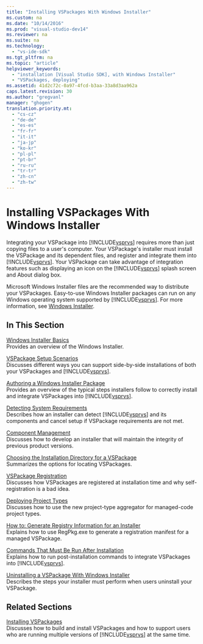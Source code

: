 ```yaml
---
title: "Installing VSPackages With Windows Installer"
ms.custom: na
ms.date: "10/14/2016"
ms.prod: "visual-studio-dev14"
ms.reviewer: na
ms.suite: na
ms.technology: 
  - "vs-ide-sdk"
ms.tgt_pltfrm: na
ms.topic: "article"
helpviewer_keywords: 
  - "installation [Visual Studio SDK], with Windows Installer"
  - "VSPackages, deploying"
ms.assetid: 41d2c72c-0a97-4fcd-b3aa-33a8d3aa962a
caps.latest.revision: 30
ms.author: "gregvanl"
manager: "ghogen"
translation.priority.mt: 
  - "cs-cz"
  - "de-de"
  - "es-es"
  - "fr-fr"
  - "it-it"
  - "ja-jp"
  - "ko-kr"
  - "pl-pl"
  - "pt-br"
  - "ru-ru"
  - "tr-tr"
  - "zh-cn"
  - "zh-tw"
---
```

# Installing VSPackages With Windows Installer
Integrating your VSPackage into [!INCLUDE[vsprvs](../codequality/includes/vsprvs_md.md)] requires more than just copying files to a user's computer. Your VSPackage's installer must install the VSPackage and its dependent files, and register and integrate them into [!INCLUDE[vsprvs](../codequality/includes/vsprvs_md.md)]. Your VSPackage can take advantage of integration features such as displaying an icon on the [!INCLUDE[vsprvs](../codequality/includes/vsprvs_md.md)] splash screen and About dialog box.  
  
 Microsoft Windows Installer files are the recommended way to distribute your VSPackages. Easy-to-use Windows Installer packages can run on any Windows operating system supported by [!INCLUDE[vsprvs](../codequality/includes/vsprvs_md.md)]. For more information, see [Windows Installer](assetId:///121be21b-b916-43e2-8f10-8b080516d2a0).  
  
## In This Section  
 [Windows Installer Basics](../extensibility/windows-installer-basics.md)  
 Provides an overview of the Windows Installer.  
  
 [VSPackage Setup Scenarios](../extensibility/vspackage-setup-scenarios.md)  
 Discusses different ways you can support side-by-side installations of both your VSPackages and [!INCLUDE[vsprvs](../codequality/includes/vsprvs_md.md)].  
  
 [Authoring a Windows Installer Package](../extensibility/authoring-a-windows-installer-package.md)  
 Provides an overview of the typical steps installers follow to correctly install and integrate VSPackages into [!INCLUDE[vsprvs](../codequality/includes/vsprvs_md.md)].  
  
 [Detecting System Requirements](../extensibility/detecting-system-requirements.md)  
 Describes how an installer can detect [!INCLUDE[vsprvs](../codequality/includes/vsprvs_md.md)] and its components and cancel setup if VSPackage requirements are not met.  
  
 [Component Management](../extensibility/component-management.md)  
 Discusses how to develop an installer that will maintain the integrity of previous product versions.  
  
 [Choosing the Installation Directory for a VSPackage](../extensibility/choosing-the-installation-directory-for-a-vspackage.md)  
 Summarizes the options for locating VSPackages.  
  
 [VSPackage Registration](../extensibility/vspackage-registration.md)  
 Discusses how VSPackages are registered at installation time and why self-registration is a bad idea.  
  
 [Deploying Project Types](../extensibility/deploying-project-types.md)  
 Discusses how to use the new project-type aggregator for managed-code project types.  
  
 [How to: Generate Registry Information for an Installer](../extensibility/how-to--generate-registry-information-for-an-installer.md)  
 Explains how to use RegPkg.exe to generate a registration manifest for a managed VSPackage.  
  
 [Commands That Must Be Run After Installation](../extensibility/commands-that-must-be-run-after-installation.md)  
 Explains how to run post-installation commands to integrate VSPackages into [!INCLUDE[vsprvs](../codequality/includes/vsprvs_md.md)].  
  
 [Uninstalling a VSPackage With Windows Installer](../extensibility/uninstalling-a-vspackage-with-windows-installer.md)  
 Describes the steps your installer must perform when users uninstall your VSPackage.  
  
## Related Sections  
 [Installing VSPackages](../misc/installing-vspackages.md)  
 Discusses how to build and install VSPackages and how to support users who are running multiple versions of [!INCLUDE[vsprvs](../codequality/includes/vsprvs_md.md)] at the same time.